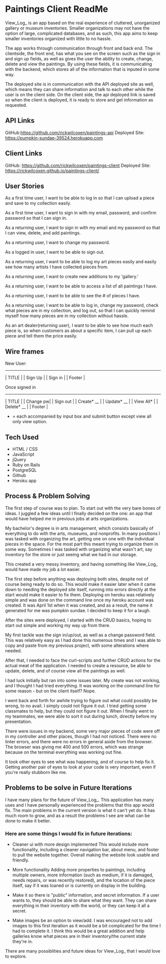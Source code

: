 # Paintings Client ReadMe
View_Log_ is an app based on the real experience of cluttered, unorganized gallery or museum inventories. Smaller organizations may not have the option of large, complicated databases, and as such, this app aims to keep smaller inventories organized with little to no hassle.

The app works through communication through front and back end. The clientside, the front end, has what you see on the screen such as the sign in and sign up fields, as well as gives the user the ability to create, change, delete and view the paintings. By using these fields, it is communicating with the backend, which stores all of the information that is inputed in some way.

The deployed site is in communication with the API deployed site as well, which means they can share information and talk to each other while the user is on the client side. On the client side, the api deployed link is saved so when the client is deployed, it is ready to store and get information as requested.


## API Links
GitHub:https://github.com/rickwilcoxen/paintings-api
Deployed Site: https://pumpkin-sundae-39524.herokuapp.com

## Client Links
GitHub: https://github.com/rickwilcoxen/paintings-client
Deployed Site: https://rickwilcoxen.github.io/paintings-client/


## User Stories
As a first time user, I want to be able to log in so that I can upload a piece and save to my collection easily.

As a first time user, I want to sign in with my email, password, and confirm password so that I can sign in.

As a returning user, I want to sign in with my email and my password so that I can view, delete, and add paintings.

As a returning user, I want to change my password.

As a logged in user, I want to be able to sign out.

As a returning user, I want to be able to log my art pieces easily and easily see how many artists I have collected pieces from.

As a returning user, I want to create new additions to my 'gallery.'

As a returning user, I want to be able to access a list of all paintings I have.

As a returning user, I want to be able to see the # of pieces I have.

As a returning user, I want to be able to log in, change my password, check what pieces are in my collection, and log out, so that I can quickly remind myself how many pieces are in my collection without hassle.

As an art dealer(returning user), I want to be able to see how much each piece is, so when customers as about a specific item, I can pull up each piece and tell them the price easily.

## Wire frames
New User:
_________
| TITLE |
| Sign Up |
| Sign in   |
| Footer |

Once signed in
__________
| TITLE |
| Change pw|
| Sign out   |
| Create* __   |
| Update* __   |
| View All* |
| Delete* __  |
| Footer   |

* = each accompanied by input box and submit button except view all only view option.

## Tech Used
- HTML / CSS
- JavaScript
- jQuery
- Ruby on Rails
- PostgreSQL
- Github
- Heroku app

## Process & Problem Solving
The first step of course was to plan. To start out with the very bare bones of ideas. I juggled a few ideas until I finally decided on the one: an app that would have helped me in previous jobs at arts organizations.

My bachelor's degree is in arts management, which consists basically of everything to do with the arts, museums, and nonprofits. In many positions I was tasked with organizing the art, getting one on one with the individual pieces in the space. For the most part this meant trying to organize them in some way. Sometimes I was tasked with organizing what wasn't art, say inventory for the store or just seeing what we had in our storage.

This created a very messy inventory, and having something like View_Log_ would have made my job a lot easier.

The first step before anything was deploying both sites, despite not of course being ready to do so. This would make it easier later when it came down to needing the deployed site itself, running into errors directly at the start would make it easier to fix them. Deploying on heroku was relatively simple and was done on the command line once my heroku account was created. It was April 1st when it was created, and as a result, the name it generated for me was pumpkin sundae. I decided to keep it for a laugh.

After the sites were deployed, I started with the CRUD basics, hoping to start out simple and working my way up from there.

My first tackle was the sign in/up/out, as well as a change password field. This was relatively easy as I had done this numerous times and I was able to copy and paste from my previous project, with some alterations where needed.

After that, I needed to face the curl-scripts and further CRUD actions for the actual meat of the application. I needed to create a resource, be able to update, delete, and of course view all the paintings as well.

I had luck initially but ran into some issues later. My create was not working, and I thought I had tried everything. It was working on the command line for some reason - but on the client itself? Nope.

I went back and forth for awhile trying to figure out what could possibly be wrong, to no avail. I simply could not figure it out. I tried getting some classmates to help, but they could not figure it out. When I finally went to my teammates, we were able to sort it out during lunch, directly before my presentation.

There were issues in my backend, some very major pieces of code were off in my controller and other places, though I had not noticed. There were no linter errors, and there were no errors in general aside from the browser. The browser was giving me 400 and 500 errors, which was strange because on the terminal everything was working out fine.

It took other eyes to see what was happening, and of course to help fix it. Getting another pair of eyes to look at your code is very important, even if you're really stubborn like me.


## Problems to be solve in Future Iterations
I have many plans for the future of View_Log_. This application has many uses and I have personally experienced the problems that this app would fix. The main problems in the current version is what it can't yet do. It has much room to grow, and as a result the problems I see are what can be done to make it better.

### Here are some things I would fix in future iterations:
- Cleaner ui with more design implemented
    This would include more functionality, including a cleaner navigation bar, about menu, and footer to pull the website together. Overall making the website look usable and friendly.

- More functionality
    Adding more properties to paintings, including multiple owners, more information (such as medium, if it is damaged, needs repairs, or was recently restored), and the location of the piece itself, say if it was loaned or is currently on display in the building.

- Make it so there is "public" information, and secret information.
    If a user wants to, they should be able to share what they want. They can share everything in their inventory with the world, or they can keep it all a secret.

- Make images be an option to view/add.
    I was encouraged not to add images to this first iteration as it would be a bit complicated for the time I had to complete it. I think this would be a great addition and help galleries know what pieces are in their inventory/the current state they're in.

There are many possiblities and future ideas for View_Log_ that I would love to explore.
